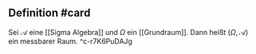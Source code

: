 ## Definition #card 
Sei $\mathcal{A}$ eine [[Sigma Algebra]] und $\Omega$ ein [[Grundraum]]. Dann heißt $(\Omega,\mathcal{A})$ ein messbarer Raum.
^c-r7K6PuDAJg
